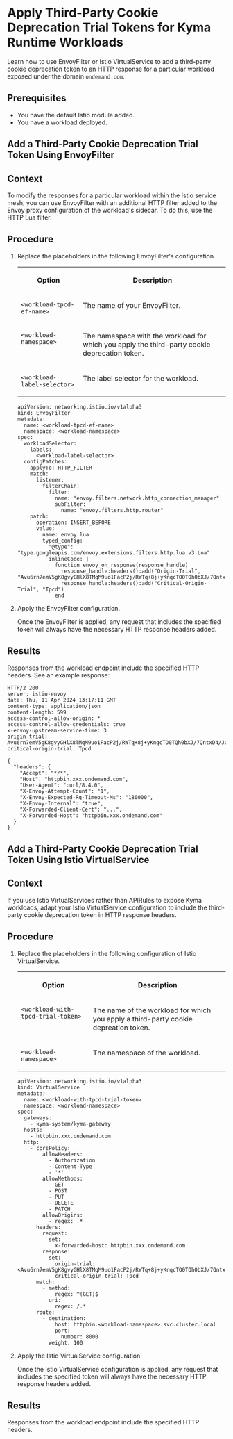 <!-- loio479a43e8c8f84b4ca8fe3436e1dd15ef -->

# Apply Third-Party Cookie Deprecation Trial Tokens for Kyma Runtime Workloads

Learn how to use EnvoyFilter or Istio VirtualService to add a third-party cookie deprecation token to an HTTP response for a particular workload exposed under the domain `ondemand.com`.



<a name="loio479a43e8c8f84b4ca8fe3436e1dd15ef__prereq_ksy_jdj_kbc"/>

## Prerequisites

-   You have the default Istio module added.
-   You have a workload deployed.

<a name="task_mxj_wdj_kbc"/>

<!-- task\_mxj\_wdj\_kbc -->

## Add a Third-Party Cookie Deprecation Trial Token Using EnvoyFilter



<a name="task_mxj_wdj_kbc__context_ijp_b2j_kbc"/>

## Context

To modify the responses for a particular workload within the Istio service mesh, you can use EnvoyFilter with an additional HTTP filter added to the Envoy proxy configuration of the workload's sidecar. To do this, use the HTTP Lua filter.



<a name="task_mxj_wdj_kbc__steps_ix4_mfj_kbc"/>

## Procedure

1.  Replace the placeholders in the following EnvoyFilter's configuration.


    <table>
    <tr>
    <th valign="top">

    Option
    
    </th>
    <th valign="top">

    Description
    
    </th>
    </tr>
    <tr>
    <td valign="top">
    
    `<workload-tpcd-ef-name>`
    
    </td>
    <td valign="top">
    
    The name of your EnvoyFilter.
    
    </td>
    </tr>
    <tr>
    <td valign="top">
    
    `<workload-namespace>`
    
    </td>
    <td valign="top">
    
    The namespace with the workload for which you apply the third-party cookie deprecation token.
    
    </td>
    </tr>
    <tr>
    <td valign="top">
    
    `<workload-label-selector>`
    
    </td>
    <td valign="top">
    
    The label selector for the workload.
    
    </td>
    </tr>
    </table>
    
    ```
    apiVersion: networking.istio.io/v1alpha3
    kind: EnvoyFilter
    metadata:
      name: <workload-tpcd-ef-name>
      namespace: <workload-namespace>
    spec:
      workloadSelector:
        labels:
          <workload-label-selector>
      configPatches:
      - applyTo: HTTP_FILTER
        match:
          listener:
            filterChain:
              filter:
                name: "envoy.filters.network.http_connection_manager"
                subFilter:
                  name: "envoy.filters.http.router"
        patch:
          operation: INSERT_BEFORE
          value:
            name: envoy.lua
            typed_config:
              "@type": "type.googleapis.com/envoy.extensions.filters.http.lua.v3.Lua"
              inlineCode: |
                function envoy_on_response(response_handle)
                  response_handle:headers():add("Origin-Trial", "Avu6rn7emV5gK8gvyGHlX8TMqM9uo1FacP2j/RWTq+8j+yKnqcTO0TQh0bXJ/7QntxD4/JzXv8aXoqxxZQuqXgYAAABdeyJvcmlnaW4iOiJodHRwczovL29uZGVtYW5kLmNvbTo0NDMiLCJmZWF0dXJlIjoiVHBjZCIsImV4cGlyeSI6MTczNTM0Mzk5OSwiaXNTdWJkb21haW4iOnRydWV9")
                  response_handle:headers():add("Critical-Origin-Trial", "Tpcd")
                end
    ```

2.  Apply the EnvoyFilter configuration.

    Once the EnvoyFilter is applied, any request that includes the specified token will always have the necessary HTTP response headers added.




<a name="task_mxj_wdj_kbc__result_afh_5dn_kbc"/>

## Results

Responses from the workload endpoint include the specified HTTP headers. See an example response:

```
HTTP/2 200
server: istio-envoy
date: Thu, 11 Apr 2024 13:17:11 GMT
content-type: application/json
content-length: 599
access-control-allow-origin: *
access-control-allow-credentials: true
x-envoy-upstream-service-time: 3
origin-trial: Avu6rn7emV5gK8gvyGHlX8TMqM9uo1FacP2j/RWTq+8j+yKnqcTO0TQh0bXJ/7QntxD4/JzXv8aXoqxxZQuqXgYAAABdeyJvcmlnaW4iOiJodHRwczovL29uZGVtYW5kLmNvbTo0NDMiLCJmZWF0dXJlIjoiVHBjZCIsImV4cGlyeSI6MTczNTM0Mzk5OSwiaXNTdWJkb21haW4iOnRydWV9
critical-origin-trial: Tpcd

{
  "headers": {
    "Accept": "*/*",
    "Host": "httpbin.xxx.ondemand.com",
    "User-Agent": "curl/8.4.0",
    "X-Envoy-Attempt-Count": "1",
    "X-Envoy-Expected-Rq-Timeout-Ms": "180000",
    "X-Envoy-Internal": "true",
    "X-Forwarded-Client-Cert": "...",
    "X-Forwarded-Host": "httpbin.xxx.ondemand.com"
  }
}
```

<a name="task_etf_qdj_kbc"/>

<!-- task\_etf\_qdj\_kbc -->

## Add a Third-Party Cookie Deprecation Trial Token Using Istio VirtualService



<a name="task_etf_qdj_kbc__context_avs_jh4_kbc"/>

## Context

If you use Istio VirtualServices rather than APIRules to expose Kyma workloads, adapt your Istio VirtualService configuration to include the third-party cookie deprecation token in HTTP response headers.



<a name="task_etf_qdj_kbc__steps_lcd_kc4_kbc"/>

## Procedure

1.  Replace the placeholders in the following configuration of Istio VirtualService.


    <table>
    <tr>
    <th valign="top">

    Option
    
    </th>
    <th valign="top">

    Description
    
    </th>
    </tr>
    <tr>
    <td valign="top">
    
    `<workload-with-tpcd-trial-token>`
    
    </td>
    <td valign="top">
    
    The name of the workload for which you apply a third-party cookie depreation token.
    
    </td>
    </tr>
    <tr>
    <td valign="top">
    
    `<workload-namespace>`
    
    </td>
    <td valign="top">
    
    The namespace of the workload.
    
    </td>
    </tr>
    </table>
    
    ```
    apiVersion: networking.istio.io/v1alpha3
    kind: VirtualService
    metadata:
      name: <workload-with-tpcd-trial-token>
      namespace: <workload-namespace>
    spec:
      gateways:
        - kyma-system/kyma-gateway
      hosts:
        - httpbin.xxx.ondemand.com
      http:
        - corsPolicy:
            allowHeaders:
              - Authorization
              - Content-Type
              - '*'
            allowMethods:
              - GET
              - POST
              - PUT
              - DELETE
              - PATCH
            allowOrigins:
              - regex: .*
          headers:
            request:
              set:
                x-forwarded-host: httpbin.xxx.ondemand.com
            response:
              set:
                origin-trial: <Avu6rn7emV5gK8gvyGHlX8TMqM9uo1FacP2j/RWTq+8j+yKnqcTO0TQh0bXJ/7QntxD4/JzXv8aXoqxxZQuqXgYAAABdeyJvcmlnaW4iOiJodHRwczovL29uZGVtYW5kLmNvbTo0NDMiLCJmZWF0dXJlIjoiVHBjZCIsImV4cGlyeSI6MTczNTM0Mzk5OSwiaXNTdWJkb21haW4iOnRydWV9>
                critical-origin-trial: Tpcd
          match:
            - method:
                regex: ^(GET)$
              uri:
                regex: /.*
          route:
            - destination:
                host: httpbin.<workload-namespace>.svc.cluster.local
                port:
                  number: 8000
              weight: 100
    ```

2.  Apply the Istio VirtualService configuration.

    Once the Istio VirtualService configuration is applied, any request that includes the specified token will always have the necessary HTTP response headers added.




<a name="task_etf_qdj_kbc__result_tqw_324_kbc"/>

## Results

Responses from the workload endpoint include the specified HTTP headers.

